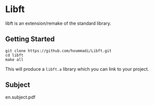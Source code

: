 # Libft

libft is an extension/remake of the standard library.

## Getting Started

```
git clone https://github.com/hoummadi/Libft.git
cd libft
make all
```

This will produce a `libft.a` library which you can link to your project.

## Subject

en.subject.pdf
